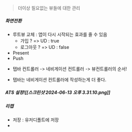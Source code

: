 >  더이상 필요없는 뷰들에 대한 관리

##### 화면전환
- 루트뷰 교체 : 앱이 다시 시작되는 효과를 줄 수 있음
	- 가입 ? => UD : true
	- 로그아웃 ? => UD : false
- Present
- Push


* 탭바 컨트롤러 -> 네비게이션 컨트롤러 -> 뷰컨트롤러의 순서!
- 탭바는 네비게이션 컨트롤러에 작성하는게 더 좋다.

##### ATS 설정![[스크린샷 2024-06-13 오후 3.31.10.png]]

##### 리캡
- 저장 : 유저디폴트에 저장
- 